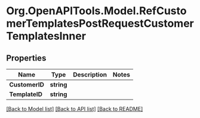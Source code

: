 # Org.OpenAPITools.Model.RefCustomerTemplatesPostRequestCustomerTemplatesInner

## Properties

Name | Type | Description | Notes
------------ | ------------- | ------------- | -------------
**CustomerID** | **string** |  | 
**TemplateID** | **string** |  | 

[[Back to Model list]](../README.md#documentation-for-models) [[Back to API list]](../README.md#documentation-for-api-endpoints) [[Back to README]](../README.md)


